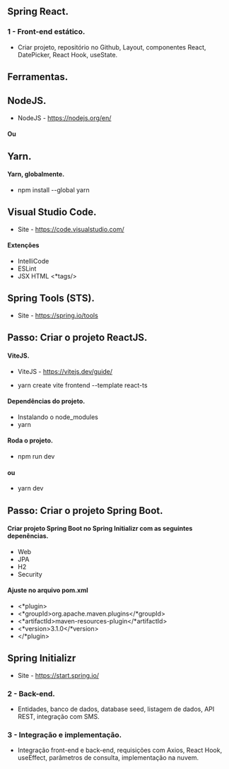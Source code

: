 ## Spring React.
### 1 - Front-end estático.
- Criar projeto, repositório no Github, Layout, componentes React, DatePicker, React Hook, useState.

## Ferramentas.
## NodeJS.
- NodeJS - https://nodejs.org/en/

#### Ou

## Yarn.
#### Yarn, globalmente. 
- npm install --global yarn

## Visual Studio Code.
- Site - https://code.visualstudio.com/

#### Extenções 
- IntelliCode
- ESLint
- JSX HTML <*tags/>

## Spring Tools (STS).
- Site - https://spring.io/tools


## Passo: Criar o projeto ReactJS.
#### ViteJS.
- ViteJS - https://vitejs.dev/guide/

- yarn create vite frontend --template react-ts

#### Dependências do projeto.
- Instalando o node_modules
- yarn

#### Roda o projeto.
- npm run dev

#### ou
- yarn dev


## Passo: Criar o projeto Spring Boot.
#### Criar projeto Spring Boot no Spring Initializr com as seguintes depenências.
- Web
- JPA
- H2
- Security

#### Ajuste no arquivo pom.xml

- <*plugin>
-	<*groupId>org.apache.maven.plugins</*groupId>
-	<*artifactId>maven-resources-plugin</*artifactId>
-	<*version>3.1.0</*version><!--$NO-MVN-MAN-VER$ -->
- </*plugin>

## Spring Initializr
- Site - https://start.spring.io/





### 2 - Back-end.
- Entidades, banco de dados, database seed, listagem de dados, API REST, integração com SMS.

### 3 - Integração e implementação.
- Integração front-end e back-end, requisições com Axios, React Hook, useEffect, parâmetros de consulta, implementação na nuvem.